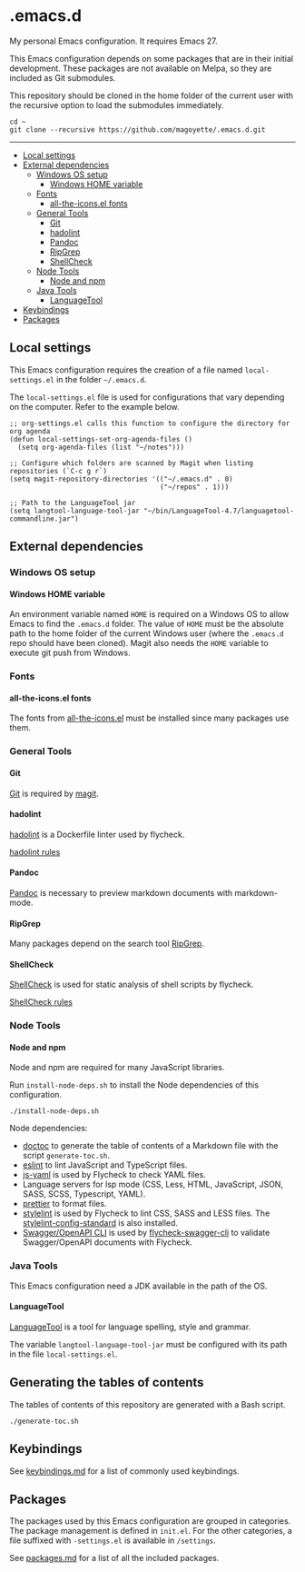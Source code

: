 # .emacs.d

My personal Emacs configuration. It requires Emacs 27.

This Emacs configuration depends on some packages that are in their initial development. These packages are not available on Melpa, so they are included as Git submodules.

This repository should be cloned in the home folder of the current user with the recursive option to load the submodules immediately.

```shell
cd ~
git clone --recursive https://github.com/magoyette/.emacs.d.git
```

---

<!-- START doctoc generated TOC please keep comment here to allow auto update -->
<!-- DON'T EDIT THIS SECTION, INSTEAD RE-RUN doctoc TO UPDATE -->

- [Local settings](#local-settings)
- [External dependencies](#external-dependencies)
  - [Windows OS setup](#windows-os-setup)
    - [Windows HOME variable](#windows-home-variable)
  - [Fonts](#fonts)
    - [all-the-icons.el fonts](#all-the-iconsel-fonts)
  - [General Tools](#general-tools)
    - [Git](#git)
    - [hadolint](#hadolint)
    - [Pandoc](#pandoc)
    - [RipGrep](#ripgrep)
    - [ShellCheck](#shellcheck)
  - [Node Tools](#node-tools)
    - [Node and npm](#node-and-npm)
  - [Java Tools](#java-tools)
    - [LanguageTool](#languagetool)
- [Keybindings](#keybindings)
- [Packages](#packages)

<!-- END doctoc generated TOC please keep comment here to allow auto update -->

## Local settings

This Emacs configuration requires the creation of a file named `local-settings.el` in the folder `~/.emacs.d`.

The `local-settings.el` file is used for configurations that vary depending on the computer. Refer to the example below.

```elisp
;; org-settings.el calls this function to configure the directory for org agenda
(defun local-settings-set-org-agenda-files ()
  (setq org-agenda-files (list "~/notes")))

;; Configure which folders are scanned by Magit when listing repositories (`C-c g r`)
(setq magit-repository-directories '(("~/.emacs.d" . 0)
                                     ("~/repos" . 1)))

;; Path to the LanguageTool jar
(setq langtool-language-tool-jar "~/bin/LanguageTool-4.7/languagetool-commandline.jar")
```

## External dependencies

### Windows OS setup

#### Windows HOME variable

An environment variable named `HOME` is required on a Windows OS to allow Emacs to find the `.emacs.d` folder. The value of `HOME` must be the absolute path to the home folder of the current Windows user (where the `.emacs.d` repo should have been cloned). Magit also needs the `HOME` variable to execute git push from Windows.

### Fonts

#### all-the-icons.el fonts

The fonts from [all-the-icons.el](https://github.com/domtronn/all-the-icons.el/tree/master/fonts) must be installed since many packages use them.

### General Tools

#### Git

[Git](https://git-scm.com/) is required by [magit](https://github.com/magit/magit).

#### hadolint

[hadolint](https://github.com/hadolint/hadolint) is a Dockerfile linter used by flycheck.

[hadolint rules](https://github.com/hadolint/hadolint#rules)

#### Pandoc

[Pandoc](http://pandoc.org/) is necessary to preview markdown documents with markdown-mode.

#### RipGrep

Many packages depend on the search tool [RipGrep](https://github.com/BurntSushi/ripgrep).

#### ShellCheck

[ShellCheck](https://github.com/koalaman/shellcheck) is used for static analysis of shell scripts by flycheck.

[ShellCheck rules](https://github.com/koalaman/shellcheck/wiki)

### Node Tools

#### Node and npm

Node and npm are required for many JavaScript libraries.

Run `install-node-deps.sh` to install the Node dependencies of this configuration.

```shell
./install-node-deps.sh
```

Node dependencies:

- [doctoc](https://github.com/thlorenz/doctoc) to generate the table of contents of a Markdown file with the script `generate-toc.sh`.
- [eslint](https://eslint.org/) to lint JavaScript and TypeScript files.
- [js-yaml](https://github.com/nodeca/js-yaml) is used by Flycheck to check YAML files.
- Language servers for lsp mode (CSS, Less, HTML, JavaScript, JSON, SASS, SCSS, Typescript, YAML).
- [prettier](https://prettier.io/) to format files.
- [stylelint](https://stylelint.io/) is used by Flycheck to lint CSS, SASS and LESS files. The [stylelint-config-standard](https://github.com/stylelint/stylelint-config-standard) is also installed.
- [Swagger/OpenAPI CLI](https://github.com/APIDevTools/swagger-cli) is used by [flycheck-swagger-cli](https://github.com/magoyette/flycheck-swagger-cli) to validate Swagger/OpenAPI documents with Flycheck.

### Java Tools

This Emacs configuration need a JDK available in the path of the OS.

#### LanguageTool

[LanguageTool](https://www.languagetool.org/) is a tool for language spelling, style and grammar.

The variable `langtool-language-tool-jar` must be configured with its path in the file `local-settings.el`.

## Generating the tables of contents

The tables of contents of this repository are generated with a Bash script.

```shell
./generate-toc.sh
```

## Keybindings

See [keybindings.md](keybindings.md) for a list of commonly used keybindings.

## Packages

The packages used by this Emacs configuration are grouped in categories. The package management is defined in `init.el`. For the other categories, a file suffixed with `-settings.el` is available in `/settings`.

See [packages.md](packages.md) for a list of all the included packages.
